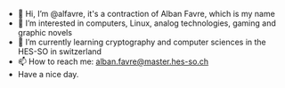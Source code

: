 - 👋 Hi, I’m @alfavre, it's a contraction of Alban Favre, which is my name
- 👀 I’m interested in computers, Linux, analog technologies, gaming and graphic novels 
- 🌱 I’m currently learning cryptography and computer sciences in the HES-SO in switzerland
- 📫 How to reach me: alban.favre@master.hes-so.ch
- Have a nice day.
